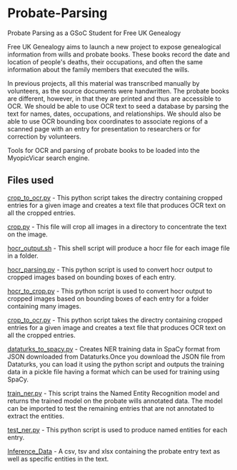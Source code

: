 # Probate-Parsing
Probate Parsing as a GSoC Student for Free UK Genealogy

Free UK Genealogy aims to launch a new project to expose genealogical information from wills and probate books. These books record the date and location of people's deaths, their occupations, and often the same information about the family members that executed the wills.

In previous projects, all this material was transcribed manually by volunteers, as the source documents were handwritten. The probate books are different, however, in that they are printed and thus are accessible to OCR. We should be able to use OCR text to seed a database by parsing the text for names, dates, occupations, and relationships. We should also be able to use OCR bounding box coordinates to associate regions of a scanned page with an entry for presentation to researchers or for correction by volunteers.

Tools for OCR and parsing of probate books to be loaded into the MyopicVicar search engine.

## Files used
[crop_to_ocr.py](../master/crop_to_ocr.py) - This python script takes the directry containing cropped entries for a given image and creates a text file that produces OCR text on all the cropped entries.

[crop.py](../master/crop.py) - This file will crop all images in a directory to concentrate the text on the image.

[hocr_output.sh](../master/hocr_output.sh) - This shell script will produce a hocr file for each image file in a folder.

[hocr_parsing.py](../master/hocr_parsing.py) - This python script is used to convert hocr output to cropped images based on bounding boxes of each entry.

[hocr_to_crop.py](../master/hocr_to_crop.py) - This python script is used to convert hocr output to cropped images based on bounding boxes of each entry for a folder containing many images.

[crop_to_ocr.py](../master/crop_to_ocr.py) - This python script takes the directry containing cropped entries for a given image and creates a text file that produces OCR text on all the cropped entries.

[dataturks_to_spacy.py](../master/dataturks_to_spacy.py) - Creates NER training data in SpaCy format from JSON downloaded from Dataturks.Once you download the JSON file from Dataturks, you can load it using the python script and outputs the training data in a pickle file having a format which can be used for training using SpaCy.

[train_ner.py](../master/train_ner.py) - This script trains the Named Entity Recognition model and returns the trained model on the probate wills annotated data. The model can be imported to test the remaining entries that are not annotated to extract the entities.

[test_ner.py](../master/test_ner.py) - This python script is used to produce named entities for each entry.

[Inference_Data](../master/Inference_Data) - A csv, tsv and xlsx containing the probate entry text as well as specific entities in the text.

